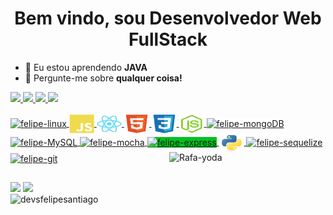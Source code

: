 <h1 align="center">Bem vindo, sou Desenvolvedor Web FullStack</h1>

- 🌱 Eu estou aprendendo **JAVA**
- 💬 Pergunte-me sobre **qualquer coisa!**

<div style="display: flex">
  <a href="https://github.com/devsfelipesantiago">
    <img height="180em" src="https://github-readme-stats.vercel.app/api/top-langs/?username=devsfelipesantiago&layout=compact&langs_count=7&theme=github_dark" />
    <img height="180em" src="https://github-profile-summary-cards.vercel.app/api/cards/stats?username=devsfelipesantiago&theme=github_dark" />
    <img height="150em" src="https://github-profile-summary-cards.vercel.app/api/cards/productive-time?username=devsfelipesantiago&theme=github_dark" />
    <img height="150em" src="https://github-profile-summary-cards.vercel.app/api/cards/profile-details?username=devsfelipesantiago&theme=github_dark" />
</div>
<div style="display: inline_block"><br>
  <img align="center" alt="felipe-linux" height="30" width="40" src="https://icongr.am/devicon/linux-original.svg?size=128&color=currentColor">
  <img align="center" alt="felipe-Js" height="30" width="40" src="https://raw.githubusercontent.com/devicons/devicon/master/icons/javascript/javascript-plain.svg">
  <img align="center" alt="felipe-React" height="30" width="40" src="https://raw.githubusercontent.com/devicons/devicon/master/icons/react/react-original.svg">
  <img align="center" alt="felipe-HTML" height="30" width="40" src="https://raw.githubusercontent.com/devicons/devicon/master/icons/html5/html5-original.svg">
  <img align="center" alt="felipe-CSS" height="30" width="40" src="https://raw.githubusercontent.com/devicons/devicon/master/icons/css3/css3-original.svg">
  <img align="center" alt="felipe-nodejs" height="30" width="40" src="https://raw.githubusercontent.com/devicons/devicon/master/icons/nodejs/nodejs-original.svg">
  <img align="center" alt="felipe-mongoDB" height="30" width="40" src="https://icongr.am/devicon/mongodb-original-wordmark.svg?size=128&color=currentColor" style="background-color: #fff">
  <img align="center" alt="felipe-MySQL" height="30" width="40" src="https://icongr.am/devicon/mysql-original-wordmark.svg?size=128&color=currentColor">
  <img align="center" alt="felipe-mocha" height="30" width="40" src="https://icongr.am/devicon/mocha-plain.svg?size=128&color=currentColor">
  <img align="center" alt="felipe-express" height="30" width="40" src="https://icongr.am/devicon/express-original.svg?size=128&color=currentColor" style="background-color: #00c220">
  <img align="center" alt="felipe-Python" height="30" width="40" src="https://raw.githubusercontent.com/devicons/devicon/master/icons/python/python-original.svg">
  <img align="center" alt="felipe-sequelize" height="30" width="40" src="https://icongr.am/devicon/sequelize-original.svg?size=128&color=000000">
  <img align="center" alt="felipe-git" height="30" width="40" src="https://icongr.am/devicon/git-original.svg?size=128&color=000000">
  <img align="right" alt="Rafa-yoda" height="230" width="250" src="https://cdn.dribbble.com/users/720825/screenshots/3253310/slim-jim-_dribbble_-_800x600_.gif">
</div>
  
##
  
<div>
  <a href="mailto:devfelipesantiago@gmail.com">
  <img src="https://img.shields.io/badge/-Gmail-%23333?style=for-the-badge&logo=gmail&logoColor=white" target="_blank"></a>
  <a href="https://linkedin.com/in/devsfelipesantiago/" target="_blank">
  <img src="https://img.shields.io/badge/-LinkedIn-%230077B5?style=for-the-badge&logo=linkedin&logoColor=white" target="_blank"></a>
</div>
<div align="left">
  <img src="https://komarev.com/ghpvc/?username=devsfelipesantiago&label=Profile%20views&color=0e75b6&style=flat" alt="devsfelipesantiago" />
</div>
